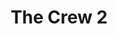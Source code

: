 ---
weight: 37
images:
- https://res.cloudinary.com/lrmn/image/upload/v1687435760/VIRTUAL-PHOTOGRAPHY/thecrew/Pic_20210702_103943_3840x2160_ezyrrr.jpg
- https://res.cloudinary.com/lrmn/image/upload/v1687435709/VIRTUAL-PHOTOGRAPHY/thecrew/Pic_20210702_080155_3840x2160_uidyv8.jpg
multipleColumn: true
title: The Crew 2
tags:
- outdoors
- all
---